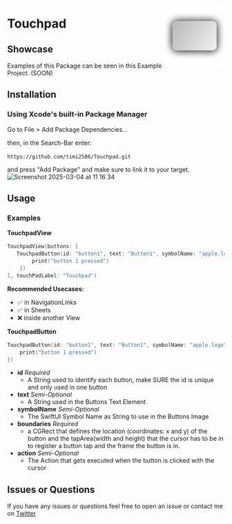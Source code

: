 
<p align="right">
  <img align="right" height="140" src="https://github.com/timi2506/RAW-files-i-need-for-stuff/blob/main/TouchPadExample.png?raw=true" alt="Touchpad Logo" style="float: right; border-radius: 10px;"/>
</p>

<h1 align="left">Touchpad</h1>

## Showcase
Examples of this Package can be seen in this Example Project. (SOON)

## Installation
### Using Xcode's built-in Package Manager 
Go to File > Add Package Dependencies...

then, in the Search-Bar enter: 

```https://github.com/timi2506/Touchpad.git``` 

and press "Add Package" and make sure to link it to your target.
<img width="362" alt="Screenshot 2025-03-04 at 11 16 34" src="https://github.com/user-attachments/assets/8b3672b9-9345-4d6b-9b0d-26d03bd189c7" />

## Usage
### Examples
**TouchpadView**
```swift
TouchpadView(buttons: [
   TouchpadButton(id: "button1", text: "Button1", symbolName: "apple.logo", boundaries: CGRect(x: 100, y: 100, width: 100, height: 100), action: {
        print("button 1 pressed")
    })
], touchPadLabel: "Touchpad")
```
**Recommended Usecases:**
- ✅ in NavigationLinks
- ✅ in Sheets
- ❌ inside another View

**TouchpadButton**

```swift
TouchpadButton(id: "button1", text: "Button1", symbolName: "apple.logo", boundaries: CGRect(x: 100, y: 100, width: 100, height: 100), action: {
    print("button 1 pressed")
})
```

- **id** *Required*
  - A String used to identify each button, make SURE the id is unique and only used in one button
- **text** *Semi-Optional*
  - A String used in the Buttons Text Element
- **symbolName** *Semi-Optional*
  - The SwiftUI Symbol Name as String to use in the Buttons Image
- **boundaries** *Required*
  - a CGRect that defines the location (coordinates: x and y) of the button and the tapArea(width and height) that the cursor has to be in to register a button tap and the frame the button is in.
- **action** *Semi-Optional*
  - The Action that gets executed when the button is clicked with the cursor

## Issues or Questions

If you have any issues or questions feel free to open an issue or contact me on [Twitter](https://x.com/timi2506)
